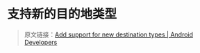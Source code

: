 # 支持新的目的地类型
> 原文链接：[Add support for new destination types  |  Android Developers](https://developer.android.google.cn/topic/libraries/architecture/navigation/navigation-add-new)

